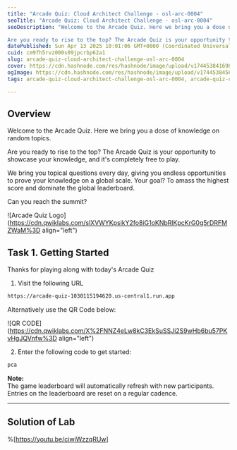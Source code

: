 ```yaml
---
title: "Arcade Quiz: Cloud Architect Challenge - osl-arc-0004"
seoTitle: "Arcade Quiz: Cloud Architect Challenge - osl-arc-0004"
seoDescription: "Welcome to the Arcade Quiz. Here we bring you a dose of knowledge on random topics.

Are you ready to rise to the top? The Arcade Quiz is your opportunity t"
datePublished: Sun Apr 13 2025 10:01:06 GMT+0000 (Coordinated Universal Time)
cuid: cm9fh5rvz000s09jpcrbp62a1
slug: arcade-quiz-cloud-architect-challenge-osl-arc-0004
cover: https://cdn.hashnode.com/res/hashnode/image/upload/v1744538416980/e9b3b736-ccb0-49ad-8b81-c1a91483b63f.png
ogImage: https://cdn.hashnode.com/res/hashnode/image/upload/v1744538456124/772cdfd5-3262-4967-a000-539924d382e5.png
tags: arcade-quiz-cloud-architect-challenge-osl-arc-0004, arcade-quiz-cloud-architect-challenge, osl-arc-0004

---
```


## Overview

Welcome to the Arcade Quiz. Here we bring you a dose of knowledge on random topics.

Are you ready to rise to the top? The Arcade Quiz is your opportunity to showcase your knowledge, and it's completely free to play.

We bring you topical questions every day, giving you endless opportunities to prove your knowledge on a global scale. Your goal? To amass the highest score and dominate the global leaderboard.

Can you reach the summit?

![Arcade Quiz Logo](https://cdn.qwiklabs.com/slXVWYKpsikY2fo8iG1oKNbRlKpcKrG0g5rDRFMZWaM%3D align="left")

## Task 1. Getting Started

Thanks for playing along with today's Arcade Quiz

1. Visit the following URL
    

```apache
https://arcade-quiz-1030115194620.us-central1.run.app
```

Alternatively use the QR Code below:

![QR CODE](https://cdn.qwiklabs.com/X%2FNNZ4eLw8kC3EkSuSSJi2S9wHb6bu57PKvHgJQVnfw%3D align="left")

2. Enter the following code to get started:
    

```apache
pca
```

**Note:**  
The game leaderboard will automatically refresh with new participants. Entries on the leaderboard are reset on a regular cadence.

---

## Solution of Lab

%[https://youtu.be/ciwjWzzqRUw]
